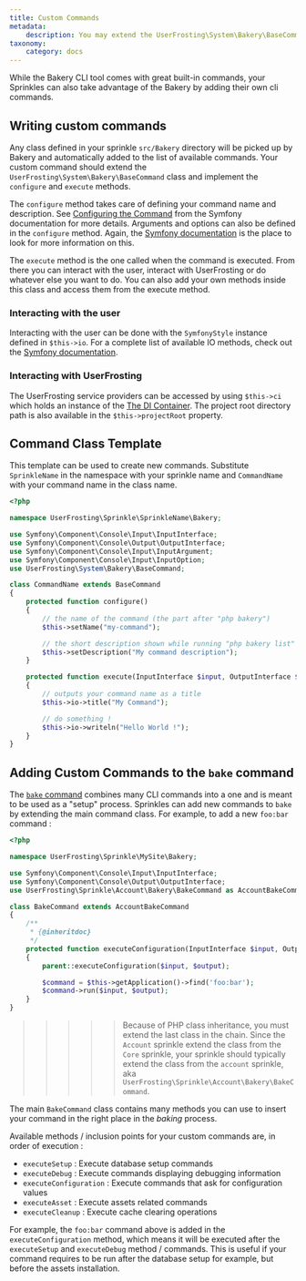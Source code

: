 ```yaml
---
title: Custom Commands
metadata:
    description: You may extend the UserFrosting\System\Bakery\BaseCommand class to implement your own CLI commands that can be run through Bakery.
taxonomy:
    category: docs
---
```


While the Bakery CLI tool comes with great built-in commands, your Sprinkles can also take advantage of the Bakery by adding their own cli commands.

## Writing custom commands

Any class defined in your sprinkle `src/Bakery` directory will be picked up by Bakery and automatically added to the list of available commands. Your custom command should extend the `UserFrosting\System\Bakery\BaseCommand` class and implement the `configure` and `execute` methods.

The `configure` method takes care of defining your command name and description. See [Configuring the Command](http://symfony.com/doc/current/console.html#configuring-the-command) from the Symfony documentation for more details. Arguments and options can also be defined in the `configure` method. Again, the [Symfony documentation](http://symfony.com/doc/current/components/console/console_arguments.html) is the place to look for more information on this.

The `execute` method is the one called when the command is executed. From there you can interact with the user, interact with UserFrosting or do whatever else you want to do. You can also add your own methods inside this class and access them from the execute method.

### Interacting with the user

Interacting with the user can be done with the `SymfonyStyle` instance defined in `$this->io`. For a complete list of available IO methods, check out the [Symfony documentation](http://symfony.com/doc/current/console/style.html#helper-methods).

### Interacting with UserFrosting

The UserFrosting service providers can be accessed by using `$this->ci` which holds an instance of the [The DI Container](/services/the-di-container). The project root directory path is also available in the `$this->projectRoot` property.

## Command Class Template

This template can be used to create new commands. Substitute `SprinkleName` in the namespace with your sprinkle name and `CommandName` with your command name in the class name.

```php
<?php

namespace UserFrosting\Sprinkle\SprinkleName\Bakery;

use Symfony\Component\Console\Input\InputInterface;
use Symfony\Component\Console\Output\OutputInterface;
use Symfony\Component\Console\Input\InputArgument;
use Symfony\Component\Console\Input\InputOption;
use UserFrosting\System\Bakery\BaseCommand;

class CommandName extends BaseCommand
{
    protected function configure()
    {
        // the name of the command (the part after "php bakery")
        $this->setName("my-command");

        // the short description shown while running "php bakery list"
        $this->setDescription("My command description");
    }

    protected function execute(InputInterface $input, OutputInterface $output)
    {
        // outputs your command name as a title
        $this->io->title("My Command");

        // do something !
        $this->io->writeln("Hello World !");
    }
}
```

## Adding Custom Commands to the `bake` command

The [`bake` command](/cli/commands#bake) combines many CLI commands into a one and is meant to be used as a "setup" process. Sprinkles can add new commands to `bake` by extending the main command class. For example, to add a new `foo:bar` command :

```php
<?php

namespace UserFrosting\Sprinkle\MySite\Bakery;

use Symfony\Component\Console\Input\InputInterface;
use Symfony\Component\Console\Output\OutputInterface;
use UserFrosting\Sprinkle\Account\Bakery\BakeCommand as AccountBakeCommand;

class BakeCommand extends AccountBakeCommand
{
    /**
     * {@inheritdoc}
     */
    protected function executeConfiguration(InputInterface $input, OutputInterface $output)
    {
        parent::executeConfiguration($input, $output);

        $command = $this->getApplication()->find('foo:bar');
        $command->run($input, $output);
    }
}
```

>>>>> Because of PHP class inheritance, you must extend the last class in the chain. Since the `Account` sprinkle extend the class from the `Core` sprinkle, your sprinkle should typically extend the class from the `account` sprinkle, aka `UserFrosting\Sprinkle\Account\Bakery\BakeCommand`.

The main `BakeCommand` class contains many methods you can use to insert your command in the right place in the _baking_ process.

Available methods / inclusion points for your custom commands are, in order of execution :
- `executeSetup` : Execute database setup commands
- `executeDebug` : Execute commands displaying debugging information
- `executeConfiguration` : Execute commands that ask for configuration values
- `executeAsset` : Execute assets related commands
- `executeCleanup` : Execute cache clearing operations

For example, the `foo:bar` command above is added in the `executeConfiguration` method, which means it will be executed after the `executeSetup` and `executeDebug` method / commands. This is useful if your command requires to be run after the database setup for example, but before the assets installation.
